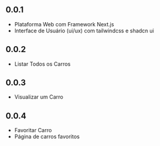 ## 0.0.1

- Plataforma Web com Framework Next.js
- Interface de Usuário (ui/ux) com tailwindcss e shadcn ui

## 0.0.2

- Listar Todos os Carros

## 0.0.3

- Visualizar um Carro

## 0.0.4

- Favoritar Carro
- Página de carros favoritos
